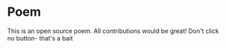 # Poem
This is an open source poem. All contributions would be great!
Don't click no button- that's a bait
